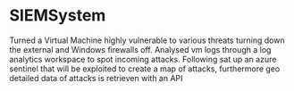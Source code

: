 # SIEMSystem
Turned a Virtual Machine highly vulnerable to various threats turning down the external and Windows firewalls off. Analysed vm logs through a log analytics workspace to spot incoming attacks. Following sat up an azure sentinel that will be exploited to create a map of attacks, furthermore geo detailed data of attacks is retrieven with an API
